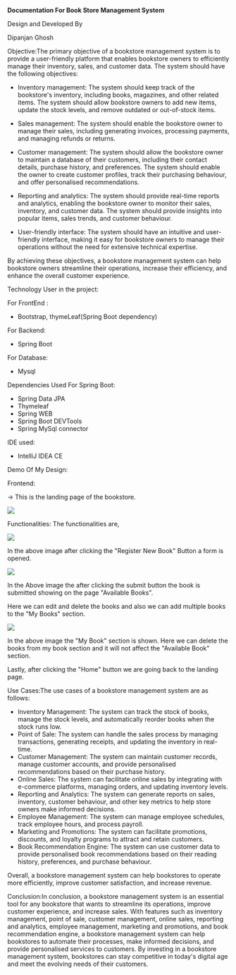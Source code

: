 **Documentation For Book Store Management System**

Design and Developed By

Dipanjan Ghosh

Objective:The primary objective of a bookstore management system is to provide a user-friendly platform that enables bookstore owners to efficiently manage their inventory, sales, and customer data. The system should have the following objectives:

- Inventory management: The system should keep track of the bookstore's inventory, including books, magazines, and other related items. The system should allow bookstore owners to add new items, update the stock levels, and remove outdated or out-of-stock items.

- Sales management: The system should enable the bookstore owner to manage their sales, including generating invoices, processing payments, and managing refunds or returns.

- Customer management: The system should allow the bookstore owner to maintain a database of their customers, including their contact details, purchase history, and preferences. The system should enable the owner to create customer profiles, track their purchasing behaviour, and offer personalised recommendations.

- Reporting and analytics: The system should provide real-time reports and analytics, enabling the bookstore owner to monitor their sales, inventory, and customer data. The system should provide insights into popular items, sales trends, and customer behaviour.

- User-friendly interface: The system should have an intuitive and user-friendly interface, making it easy for bookstore owners to manage their operations without the need for extensive technical expertise.

By achieving these objectives, a bookstore management system can help bookstore owners streamline their operations, increase their efficiency, and enhance the overall customer experience.

Technology User in the project:

For FrontEnd :

- Bootstrap, thymeLeaf(Spring Boot dependency)

For Backend:

- Spring Boot

For Database:

- Mysql

Dependencies Used For Spring Boot:

- Spring Data JPA
- Thymeleaf
- Spring WEB
- Spring Boot DEVTools
- Spring MySql connector

IDE used:

- IntelliJ IDEA CE

Demo Of My Design:

Frontend:

-\> This is the landing page of the bookstore.

![](RackMultipart20230425-1-ch557e_html_10792013f8e4ed6.png)

Functionalities: The functionalities are,

![](RackMultipart20230425-1-ch557e_html_1122fc99e4e0fc8c.png)

In the above image after clicking the "Register New Book" Button a form is opened.

![](RackMultipart20230425-1-ch557e_html_3b0c50d49eb2d9c3.png)

In the Above image the after clicking the submit button the book is submitted showing on the page "Available Books".

Here we can edit and delete the books and also we can add multiple books to the "My Books" section.

![](RackMultipart20230425-1-ch557e_html_f2dc743a3f7508ff.png)

In the above image the "My Book" section is shown. Here we can delete the books from my book section and it will not affect the "Available Book" section.

Lastly, after clicking the "Home" button we are going back to the landing page.

Use Cases:The use cases of a bookstore management system are as follows:

- Inventory Management: The system can track the stock of books, manage the stock levels, and automatically reorder books when the stock runs low.
- Point of Sale: The system can handle the sales process by managing transactions, generating receipts, and updating the inventory in real-time.
- Customer Management: The system can maintain customer records, manage customer accounts, and provide personalised recommendations based on their purchase history.
- Online Sales: The system can facilitate online sales by integrating with e-commerce platforms, managing orders, and updating inventory levels.
- Reporting and Analytics: The system can generate reports on sales, inventory, customer behaviour, and other key metrics to help store owners make informed decisions.
- Employee Management: The system can manage employee schedules, track employee hours, and process payroll.
- Marketing and Promotions: The system can facilitate promotions, discounts, and loyalty programs to attract and retain customers.
- Book Recommendation Engine: The system can use customer data to provide personalised book recommendations based on their reading history, preferences, and purchase behaviour.

Overall, a bookstore management system can help bookstores to operate more efficiently, improve customer satisfaction, and increase revenue.

Conclusion:In conclusion, a bookstore management system is an essential tool for any bookstore that wants to streamline its operations, improve customer experience, and increase sales. With features such as inventory management, point of sale, customer management, online sales, reporting and analytics, employee management, marketing and promotions, and book recommendation engine, a bookstore management system can help bookstores to automate their processes, make informed decisions, and provide personalised services to customers. By investing in a bookstore management system, bookstores can stay competitive in today's digital age and meet the evolving needs of their customers.
